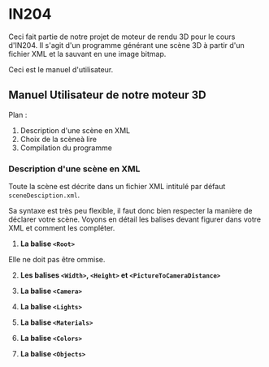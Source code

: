 # IN204
Ceci fait partie de notre projet de moteur de rendu 3D pour le cours d'IN204.
Il s'agit d'un programme générant une scène 3D à partir d'un fichier XML et la sauvant en une image bitmap.

Ceci est le manuel d'utilisateur.
## Manuel Utilisateur de notre moteur 3D
Plan :
1. Description d'une scène en XML
2. Choix de la scèneà lire
3. Compilation du programme

### Description d'une scène en XML

Toute la scène est décrite dans un fichier XML intitulé par défaut `sceneDesciption.xml`.

Sa syntaxe est très peu flexible, il faut donc bien respecter la manière de déclarer votre scène.
Voyons en détail les balises devant figurer dans votre XML et comment les compléter.

1. **La balise `<Root>`**

Elle ne doit pas être ommise.

2. **Les balises `<Width>`, `<Height>` et `<PictureToCameraDistance>`**


3. **La balise `<Camera>`**


5. **La balise `<Lights>`**


7. **La balise `<Materials>`**


9. **La balise `<Colors>`**


11. **La balise `<Objects>`**
